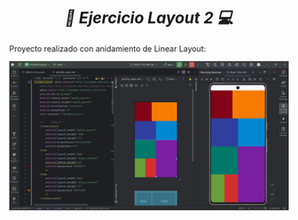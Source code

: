 **_<h1 align="center">:vulcan_salute: Ejercicio Layout 2 :computer:</h1>_**

Proyecto realizado con anidamiento de Linear Layout:

<img src="./assets/image/ejercicio-dos.JPG" alt="">